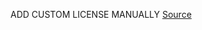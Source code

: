 ADD CUSTOM LICENSE MANUALLY
[Source](http://deepglobe.org/docs/CVPR_InternalUseLicenseAgreement_07-11-18.pdf)